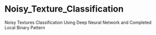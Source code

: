 # Noisy_Texture_Classification
Noisy Textures Classification Using Deep Neural Network and Completed Local Binary Pattern
